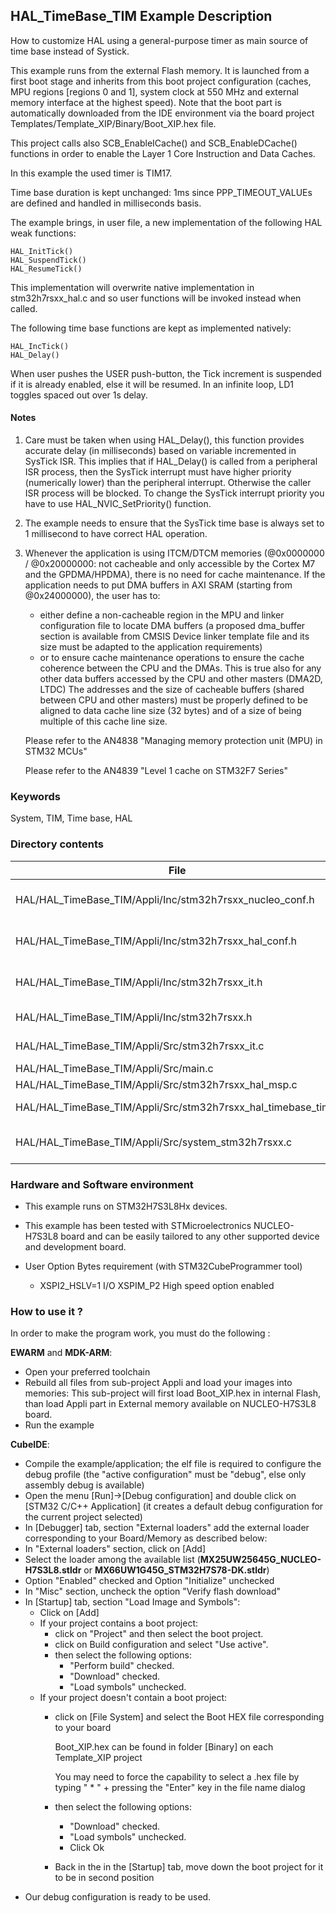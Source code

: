 ## <b>HAL_TimeBase_TIM Example Description</b>

How to customize HAL using a general-purpose timer as main source of time base 
instead of Systick.

This example runs from the external Flash memory. It is launched from a first boot stage and inherits from this boot project
configuration (caches, MPU regions [regions 0 and 1], system clock at 550 MHz and external memory interface at the highest speed).
Note that the boot part is automatically downloaded from the IDE environment via the board project Templates/Template_XIP/Binary/Boot_XIP.hex file.

This project calls also SCB_EnableICache() and SCB_EnableDCache() functions in order to enable
the Layer 1 Core Instruction and Data Caches.

In this example the used timer is TIM17.

Time base duration is kept unchanged: 1ms  since PPP_TIMEOUT_VALUEs are defined 
and handled in milliseconds basis.

The example brings, in user file, a new implementation of the following HAL weak functions:

	HAL_InitTick()
	HAL_SuspendTick()
	HAL_ResumeTick()

This implementation will overwrite native implementation in stm32h7rsxx_hal.c
and so user functions will be invoked instead when called.

The following time base functions are kept as implemented natively:

	HAL_IncTick()
	HAL_Delay()

When user pushes the USER push-button, the Tick increment is suspended if it is already
enabled, else it will be resumed.
In an infinite loop, LD1 toggles spaced out over 1s delay.

#### <b>Notes</b>

 1. Care must be taken when using HAL_Delay(), this function provides accurate delay (in milliseconds)
    based on variable incremented in SysTick ISR. This implies that if HAL_Delay() is called from
    a peripheral ISR process, then the SysTick interrupt must have higher priority (numerically lower)
    than the peripheral interrupt. Otherwise the caller ISR process will be blocked.
    To change the SysTick interrupt priority you have to use HAL_NVIC_SetPriority() function.

 2. The example needs to ensure that the SysTick time base is always set to 1 millisecond
    to have correct HAL operation.

 3. Whenever the application is using ITCM/DTCM memories (@0x0000000 / @0x20000000: not cacheable and only accessible
    by the Cortex M7 and the GPDMA/HPDMA), there is no need for cache maintenance.
    If the application needs to put DMA buffers in AXI SRAM (starting from @0x24000000), the user has to:
    - either define a non-cacheable region in the MPU and linker configuration file to locate DMA buffers
      (a proposed dma_buffer section is available from CMSIS Device linker template file and its size must
      be adapted to the application requirements)
    - or to ensure cache maintenance operations to ensure the cache coherence between the CPU and the DMAs.
    This is true also for any other data buffers accessed by the CPU and other masters (DMA2D, LTDC)
    The addresses and the size of cacheable buffers (shared between CPU and other masters)
    must be properly defined to be aligned to data cache line size (32 bytes) and of a size of being multiple
    of this cache line size.

    Please refer to the AN4838 "Managing memory protection unit (MPU) in STM32 MCUs"

    Please refer to the AN4839 "Level 1 cache on STM32F7 Series"

### <b>Keywords</b>

System, TIM, Time base, HAL

### <b>Directory contents</b>

File | Description
 --- | ---
  HAL/HAL_TimeBase_TIM/Appli/Inc/stm32h7rsxx_nucleo_conf.h     |  BSP configuration file
  HAL/HAL_TimeBase_TIM/Appli/Inc/stm32h7rsxx_hal_conf.h        |  HAL configuration file
  HAL/HAL_TimeBase_TIM/Appli/Inc/stm32h7rsxx_it.h              |  Interrupt handlers header file
  HAL/HAL_TimeBase_TIM/Appli/Inc/stm32h7rsxx.h                 |  Header for main.c module
  HAL/HAL_TimeBase_TIM/Appli/Src/stm32h7rsxx_it.c              |  Interrupt handlers
  HAL/HAL_TimeBase_TIM/Appli/Src/main.c                        |  Main program
  HAL/HAL_TimeBase_TIM/Appli/Src/stm32h7rsxx_hal_msp.c         | HAL MSP file
  HAL/HAL_TimeBase_TIM/Appli/Src/stm32h7rsxx_hal_timebase_tim.c|  HAL time base functions
  HAL/HAL_TimeBase_TIM/Appli/Src/system_stm32h7rsxx.c          | STM32H7RSxx system source file

### <b>Hardware and Software environment</b>

  - This example runs on STM32H7S3L8Hx devices.

  - This example has been tested with STMicroelectronics NUCLEO-H7S3L8 board and can be
    easily tailored to any other supported device and development board.

  - User Option Bytes requirement (with STM32CubeProgrammer tool)

    - XSPI2_HSLV=1     I/O XSPIM_P2 High speed option enabled

### <b>How to use it ?</b>

In order to make the program work, you must do the following :

**EWARM** and **MDK-ARM**:

 - Open your preferred toolchain
 - Rebuild all files from sub-project Appli and load your images into memories: This sub-project will first load Boot_XIP.hex in internal Flash,
   than load Appli part in External memory available on NUCLEO-H7S3L8 board.
 - Run the example

**CubeIDE**:

 - Compile the example/application; the elf file is required to configure the debug profile (the "active configuration" must be "debug", else only assembly debug is available)
 - Open the menu [Run]->[Debug configuration] and double click on  [STM32 C/C++ Application] (it creates a default debug configuration for the current project selected)
 - In [Debugger] tab, section "External  loaders" add the external loader corresponding to your Board/Memory as described below:
 - In "External loaders" section, click on [Add]
 - Select the loader among the available list (**MX25UW25645G_NUCLEO-H7S3L8.stldr** or **MX66UW1G45G_STM32H7S78-DK.stldr**)
 - Option "Enabled" checked and Option "Initialize" unchecked
 - In "Misc" section, uncheck the option "Verify flash download"
 - In [Startup] tab, section "Load Image and Symbols":
   - Click on [Add]
   - If your project contains a boot project:
     - click on "Project" and then select the boot project.
     - click on Build configuration and select "Use active".
     - then select the following options:
       - "Perform build" checked.
       - "Download" checked.
       - "Load symbols" unchecked.
   - If your project doesn't contain a boot project:
     - click on [File System] and select the Boot HEX file corresponding to your board

        Boot_XIP.hex can be found in folder [Binary] on each Template_XIP project

        You may need to force the capability to select a .hex file by typing " * " + pressing the "Enter" key in the file name dialog

     - then select the following options:
       - "Download"      checked.
       - "Load symbols" unchecked.
       - Click Ok
     - Back in the in the [Startup] tab, move down the boot project for it to be in second position
 - Our debug configuration is ready to be used.

